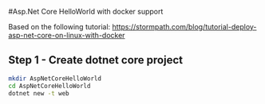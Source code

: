 #Asp.Net Core HelloWorld with docker support

Based on the following tutorial: https://stormpath.com/blog/tutorial-deploy-asp-net-core-on-linux-with-docker

## Step 1 - Create dotnet core project
```BASH
mkdir AspNetCoreHelloWorld
cd AspNetCoreHelloWorld
dotnet new -t web